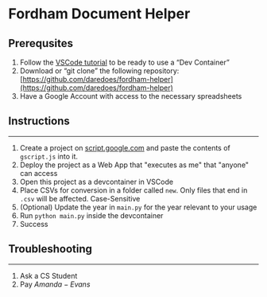 # Fordham Document Helper

## Prerequsites

 1. Follow the [VSCode tutorial](https://code.visualstudio.com/docs/devcontainers/tutorial) to be ready to use a “Dev Container”
 1. Download or “git clone” the following repository: [https://github.com/daredoes/fordham-helper](https://github.com/daredoes/fordham-helper)
 1. Have a Google Account with access to the necessary spreadsheets

## Instructions

---

  1. Create a project on [script.google.com](script.google.com) and paste the contents of `gscript.js` into it.
  2. Deploy the project as a Web App that "executes as me" that "anyone" can access
  3. Open this project as a devcontainer in VSCode
  4. Place CSVs for conversion in a folder called `new`. Only files that end in `.csv` will be affected. Case-Sensitive
  5. (Optional) Update the year in `main.py` for the year relevant to your usage
  6. Run `python main.py` inside the devcontainer
  7. Success

## Troubleshooting

---

  1. Ask a CS Student
  2. Pay $Amanda-Evans$
